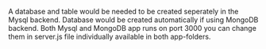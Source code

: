 A database and table would be needed to be created seperately in the Mysql backend.
Database would be created automatically if using MongoDB backend.
Both Mysql and MongoDB app runs on port 3000 you can change them in server.js file individually available in both app-folders.
